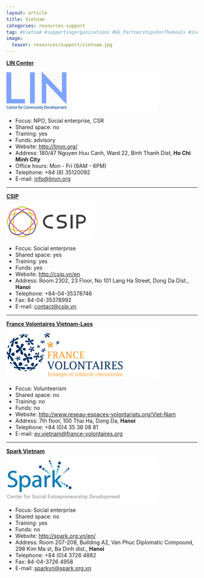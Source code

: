 ```yaml
---
layout: article
title: Vietnam
categories: resources-support
tag: #Vietnam #supportingorganizations #GG_PartnershipsForTheGoals #incubator #lincenter #spark #sparkvietnam #csip #francevolontaires
image:
  teaser: resources/support/vietnam.jpg
---
```


[**LIN Center**](http://linvn.org/)

<a href="http://linvn.org/"><img src="/images/resources/support/lincenter.jpg"/></a>

+ Focus: NPO, Social enterprise, CSR
+ Shared space: no
+ Training: yes
+ Funds: advisory
+ Website: <a href="http://linvn.org/">http://linvn.org/</a>
+ Address: 180/47 Nguyen Huu Canh, Ward 22, Binh Thanh Dist, **Ho Chi Minh City**
+ Office hours: Mon - Fri (9AM - 6PM)
+ Telephone: +84 (8) 35120092
+ E-mail: info@linvn.org

---

[**CSIP**](http://csip.vn/en)

<a href="http://csip.vn/en"><img src="/images/resources/support/csip.jpg"/></a>

+ Focus: Social enterprise
+ Shared space: yes
+ Training: yes
+ Funds: yes
+ Website: <a href="http://csip.vn/en">http://csip.vn/en</a>
+ Address: Room 2302, 23 Floor, No 101 Lang Ha Street, Dong Da Dist., **Hanoi**
+ Telephone: +84-04-35378746
+ Fax: 84-04-35378992 
+ E-mail: contact@csip.vn 

---

[**France Volontaires Vietnam-Laos**](http://www.reseau-espaces-volontariats.org/Viet-Nam)

<a href="http://www.reseau-espaces-volontariats.org/Viet-Nam"><img src="/images/resources/support/france-volontaires.jpg"/></a>

+ Focus: Volunteerism
+ Shared space: no
+ Training: no
+ Funds: no
+ Website: <a href="http://www.reseau-espaces-volontariats.org/Viet-Nam">http://www.reseau-espaces-volontariats.org/Viet-Nam</a>
+ Address: 7th floor, 100 Thai Ha, Dong Da, **Hanoi**
+ Telephone: +84 (0)4 35 38 08 81
+ E-mail: ev.vietnam@france-volontaires.org

---

[**Spark Vietnam**](http://spark.org.vn/en/)

<a href="http://spark.org.vn/en/"><img src="/images/resources/support/sparkvn.jpg"/></a>

+ Focus: Social enterprise
+ Shared space: no
+ Training: yes
+ Funds: no
+ Website: <a href="http://spark.org.vn/en/">http://spark.org.vn/en/</a>
+ Address: Room 207-208, Building A2, Van Phuc Diplomatic Compound, 298 Kim Ma st, Ba Dinh dist., **Hanoi**
+ Telephone: +84 (0)4 3726 4882
+ Fax: 84-04-3726 4958
+ E-mail: sparkvn@spark.org.vn  